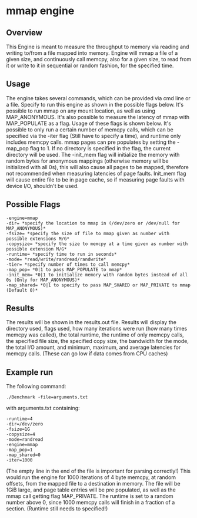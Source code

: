 # mmap engine

## Overview

This Engine is meant to measure the throughput to memory via reading and writing to/from a file mapped into memory. Engine will mmap a file of a given size, and continuously call memcpy, also for a given size, to read from it or write to it in sequential or random fashion, for the specified time.

## Usage

The engine takes several commands, which can be provided via cmd line or a file. Specify to run this engine as shown in the possible flags below. It's possible to run mmap on any mount location, as well as using MAP_ANONYMOUS. It's also possible to measure the latency of mmap with MAP_POPULATE as a flag. Usage of these flags is shown below. It's possible to only run a certain number of memcpy calls, which can be specified via the -iter flag (Still have to specify a time), and runtime only includes memcpy calls. mmap pages can pre populates by setting the -map_pop flag to 1. If no directory is specified in the flag, the current directory will be used. The -init_mem flag will initialize the memory with random bytes for anonymous mappings (otherwise memory will be initialized with all 0s), this will also cause all pages to be mapped, therefore not recommended when measuring latencies of page faults. Init_mem flag will cause entire file to be in page cache, so if measuring page faults with device I/O, shouldn't be used.

## Possible Flags

```shell
-engine=mmap
-dir= *specify the location to mmap in (/dev/zero or /dev/null for MAP_ANONYMOUS)*
-fsize= *specify the size of file to mmap given as number with possible extensions M/G*
-copysize= *specify the size to memcpy at a time given as number with possible extension M/G*
-runtime= *specify time to run in seconds*
-mode= *read/write/randread/randwrite*
-tier= *specify number of times to call memcpy*
-map_pop= *0|1 to pass MAP_POPULATE to mmap*
-init_mem= *0|1 to initialize memory with random bytes instead of all 0s (Only for MAP_ANONYMOUS)*
-map_shared= *0|1 to specify to pass MAP_SHARED or MAP_PRIVATE to mmap (Default 0)*
```

## Results

The results will be shown in the results.out file. Results will display the directory used, flags used, how many iterations were run (how many times memcpy was called), the total runtime, the runtime of only memcpy calls, the specified file size, the specified copy size, the bandwidth for the mode, the total I/O amount, and minimum, maximum, and average latencies for memcpy calls. (These can go low if data comes from CPU caches)

## Example run

The following command:

```shell
./Benchmark -file=arguments.txt
```

with arguments.txt containing:

```shell
-runtime=4
-dir=/dev/zero
-fsize=1G
-copysize=4
-mode=randread
-engine=mmap
-map_pop=1
-map_shared=0
-iter=1000

```

(The empty line in the end of the file is important for parsing correctly!) This would run the engine for 1000 iterations of 4 byte memcpy, at random offsets, from the mapped file to a destination in memory. The file will be 1GiB large, and page table entries will be pre populated, as well as the mmap call getting flag MAP_PRIVATE. The runtime is set to a random number above 0, since 1000 memcpy calls will finish in a fraction of a section. (Runtime still needs to specified!)
